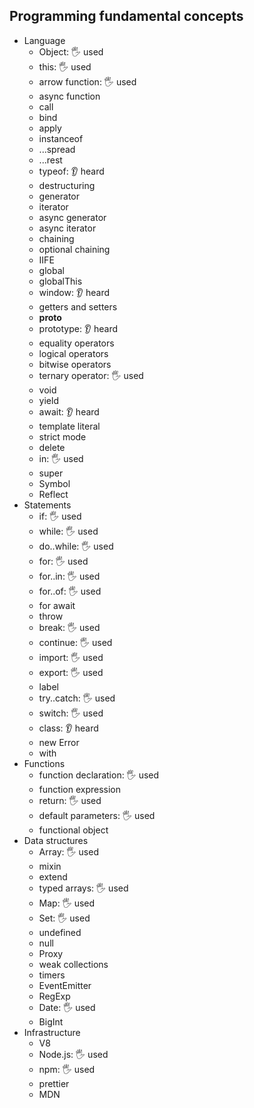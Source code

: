 ## Programming fundamental concepts

- Language
  - Object: 🖐️ used
  - this: 🖐️ used
  - arrow function: 🖐️ used
  - async function
  - call
  - bind
  - apply
  - instanceof
  - ...spread
  - ...rest
  - typeof: 👂 heard
  - destructuring
  - generator
  - iterator
  - async generator
  - async iterator
  - chaining
  - optional chaining
  - IIFE
  - global
  - globalThis
  - window: 👂 heard
  - getters and setters
  - __proto__
  - prototype: 👂 heard
  - equality operators
  - logical operators
  - bitwise operators
  - ternary operator: 🖐️ used
  - void
  - yield
  - await: 👂 heard
  - template literal
  - strict mode
  - delete
  - in: 🖐️ used
  - super
  - Symbol
  - Reflect
- Statements
  - if: 🖐️ used
  - while: 🖐️ used
  - do..while: 🖐️ used
  - for: 🖐️ used
  - for..in: 🖐️ used
  - for..of: 🖐️ used
  - for await
  - throw
  - break: 🖐️ used
  - continue: 🖐️ used
  - import: 🖐️ used
  - export: 🖐️ used
  - label
  - try..catch: 🖐️ used
  - switch: 🖐️ used
  - class: 👂 heard
  - new Error
  - with
- Functions
  - function declaration: 🖐️ used
  - function expression
  - return: 🖐️ used
  - default parameters: 🖐️ used
  - functional object
- Data structures
  - Array: 🖐️ used
  - mixin
  - extend
  - typed arrays: 🖐️ used
  - Map: 🖐️ used
  - Set: 🖐️ used
  - undefined
  - null
  - Proxy
  - weak collections
  - timers
  - EventEmitter
  - RegExp
  - Date: 🖐️ used
  - BigInt
- Infrastructure
  - V8
  - Node.js: 🖐️ used
  - npm: 🖐️ used
  - prettier
  - MDN
